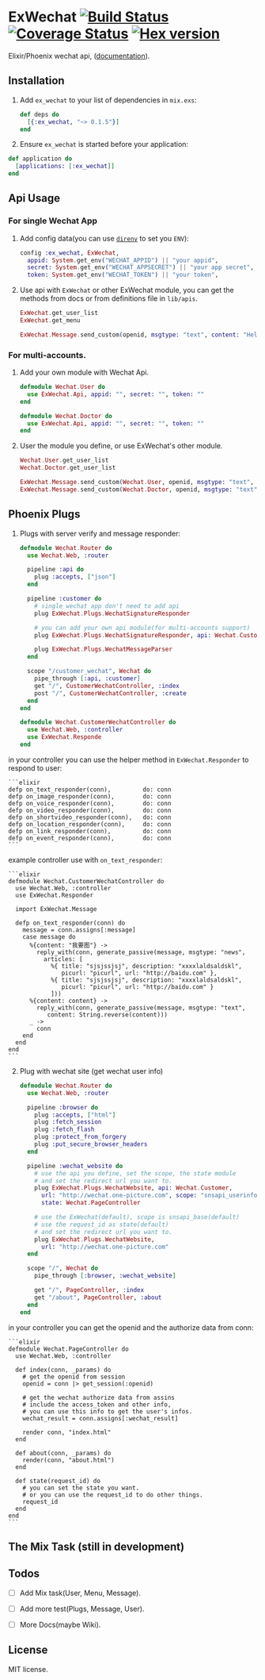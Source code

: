 # ExWechat [![Build Status](https://travis-ci.org/h1u2i3/ex_wechat.svg?branch=master)](https://travis-ci.org/h1u2i3/ex_wechat.svg?branch=master) [![Coverage Status](https://coveralls.io/repos/github/h1u2i3/ex_wechat/badge.svg?branch=master)](https://coveralls.io/github/h1u2i3/ex_wechat?branch=master) [![Hex version](https://img.shields.io/hexpm/v/ex_wechat.svg "Hex version")](https://hex.pm/packages/ex_wechat)

Elixir/Phoenix wechat api, ([documentation](http://hexdocs.pm/ex_wechat/)).

## Installation

1. Add `ex_wechat` to your list of dependencies in `mix.exs`:

    ```elixir
    def deps do
      [{:ex_wechat, "~> 0.1.5"}]
    end
    ```

2. Ensure `ex_wechat` is started before your application:

  ```elixir
  def application do
    [applications: [:ex_wechat]]
  end
  ```

## Api Usage

### For single Wechat App
1. Add config data(you can use [`direnv`](https://github.com/direnv/direnv) to set you `ENV`):

    ```elixir
    config :ex_wechat, ExWechat,
      appid: System.get_env("WECHAT_APPID") || "your appid",
      secret: System.get_env("WECHAT_APPSECRET") || "your app secret",
      token: System.get_env("WECHAT_TOKEN") || "your token",
    ```

2. Use api with `ExWechat` or other ExWechat module, you can get the methods
   from docs or from definitions file in `lib/apis`.

    ```elixir
    ExWechat.get_user_list
    ExWechat.get_menu

    ExWechat.Message.send_custom(openid, msgtype: "text", content: "Hello!")
    ```

### For multi-accounts.
1. Add your own module with Wechat Api.

    ```elixir
    defmodule Wechat.User do
      use ExWechat.Api, appid: "", secret: "", token: ""
    end

    defmodule Wechat.Doctor do
      use ExWechat.Api, appid: "", secret: "", token: ""
    end
    ```

2. User the module you define, or use ExWechat's other module.

    ```elixir
    Wechat.User.get_user_list
    Wechat.Doctor.get_user_list

    ExWechat.Message.send_custom(Wechat.User, openid, msgtype: "text", content: "Hello!")
    ExWechat.Message.send_custom(Wechat.Doctor, openid, msgtype: "text", content: "Hello!")
    ```

## Phoenix Plugs
1. Plugs with server verify and message responder:

    ```elixir
    defmodule Wechat.Router do
      use Wechat.Web, :router

      pipeline :api do
        plug :accepts, ["json"]
      end

      pipeline :customer do
        # single wechat app don't need to add api
        plug ExWechat.Plugs.WechatSignatureResponder

        # you can add your own api module(for multi-accounts support)
        plug ExWechat.Plugs.WechatSignatureResponder, api: Wechat.Customer

        plug ExWechat.Plugs.WechatMessageParser
      end

      scope "/customer_wechat", Wechat do
        pipe_through [:api, :customer]
        get "/", CustomerWechatController, :index
        post "/", CustomerWechatController, :create
      end
    end

    defmodule Wechat.CustomerWechatController do
      use Wechat.Web, :controller
      use ExWechat.Responde
    end
    ```
in your controller you can use the helper method in `ExWechat.Responder` to respond to user:

    ```elixir
    defp on_text_responder(conn),         do: conn
    defp on_image_responder(conn),        do: conn
    defp on_voice_responder(conn),        do: conn
    defp on_video_responder(conn),        do: conn
    defp on_shortvideo_responder(conn),   do: conn
    defp on_location_responder(conn),     do: conn
    defp on_link_responder(conn),         do: conn
    defp on_event_responder(conn),        do: conn
    ```
example controller use with `on_text_responder`:

    ```elixir
    defmodule Wechat.CustomerWechatController do
      use Wechat.Web, :controller
      use ExWechat.Responder

      import ExWechat.Message

      defp on_text_responder(conn) do
        message = conn.assigns[:message]
        case message do
          %{content: "我要图"} ->
            reply_with(conn, generate_passive(message, msgtype: "news",
              articles: [
                %{ title: "sjsjssjsj", description: "xxxxlaldsaldskl",
                   picurl: "picurl", url: "http://baidu.com" },
                %{ title: "sjsjssjsj", description: "xxxxlaldsaldskl",
                   picurl: "picurl", url: "http://baidu.com" }
                ]))
          %{content: content} ->
            reply_with(conn, generate_passive(message, msgtype: "text",
               content: String.reverse(content)))
          _ ->
            conn
        end
      end
    end
    ```

2. Plug with wechat site (get wechat user info)

    ```elixir
    defmodule Wechat.Router do
      use Wechat.Web, :router

      pipeline :browser do
        plug :accepts, ["html"]
        plug :fetch_session
        plug :fetch_flash
        plug :protect_from_forgery
        plug :put_secure_browser_headers
      end

      pipeline :wechat_website do
        # use the api you define, set the scope, the state module
        # and set the redirect url you want to.
        plug ExWechat.Plugs.WechatWebsite, api: Wechat.Customer,
          url: "http://wechat.one-picture.com", scope: "snsapi_userinfo",
          state: Wechat.PageController

        # use the ExWechat(default), scope is snsapi_base(default)
        # use the request_id as state(default)
        # and set the redirect url you want to.
        plug ExWechat.Plugs.WechatWebsite,
          url: "http://wechat.one-picture.com"
      end

      scope "/", Wechat do
        pipe_through [:browser, :wechat_website]

        get "/", PageController, :index
        get "/about", PageController, :about
      end
    end
    ```
in your controller you can get the openid and the authorize data from conn:

    ```elixir
    defmodule Wechat.PageController do
      use Wechat.Web, :controller

      def index(conn, _params) do
        # get the openid from session
        openid = conn |> get_session(:openid)

        # get the wechat authorize data from assins
        # include the access_token and other info,
        # you can use this info to get the user's infos.
        wechat_result = conn.assigns[:wechat_result]

        render conn, "index.html"
      end

      def about(conn, _params) do
        render(conn, "about.html")
      end

      def state(request_id) do
        # you can set the state you want.
        # or you can use the request_id to do other things.
        request_id
      end
    end
    ```

## The Mix Task (still in development)




## Todos

- [ ] Add Mix task(User, Menu, Message).
- [ ] Add more test(Plugs, Message, User).
- [ ] More Docs(maybe Wiki).


## License
MIT license.
